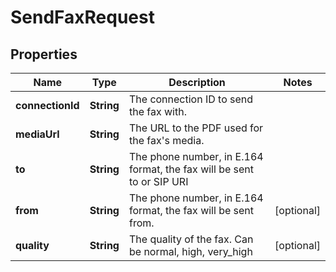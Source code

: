 

# SendFaxRequest

## Properties

Name | Type | Description | Notes
------------ | ------------- | ------------- | -------------
**connectionId** | **String** | The connection ID to send the fax with. | 
**mediaUrl** | **String** | The URL to the PDF used for the fax&#39;s media. | 
**to** | **String** | The phone number, in E.164 format, the fax will be sent to or SIP URI | 
**from** | **String** | The phone number, in E.164 format, the fax will be sent from. |  [optional]
**quality** | **String** | The quality of the fax. Can be normal, high, very_high |  [optional]



